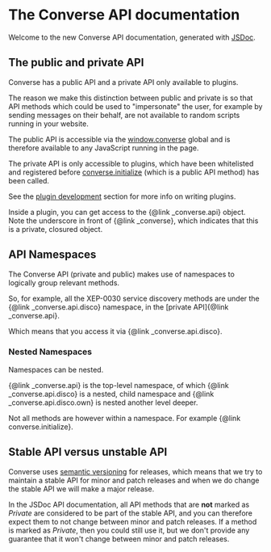 # The Converse API documentation

Welcome to the new Converse API documentation, generated with
[JSDoc](http://usejsdoc.org/).

## The public and private API

Converse has a public API and a private API only available to plugins.

The reason we make this distinction between public and private is so that API
methods which could be used to "impersonate" the user, for example by
sending messages on their behalf, are not available to random scripts running
in your website.

The public API is accessible via the [window.converse](/docs/html/api/converse.html)
global and is therefore available to any JavaScript running in the page.

The private API is only accessible to plugins, which have been whitelisted and
registered before [converse.initialize](/docs/html/api/converse.html#.initialize)
(which is a public API method) has been called.

See the [plugin development](/docs/html/plugin_development.html)
section for more info on writing plugins.

Inside a plugin, you can get access to the {@link _converse.api}
object. Note the underscore in front of {@link _converse},
which indicates that this is a private, closured object.

## API Namespaces

The Converse API (private and public) makes use of namespaces to logically
group relevant methods.

So, for example, all the XEP-0030 service discovery methods are under the
{@link \_converse.api.disco} namespace, in the [private API]{@link \_converse.api}.

Which means that you access it via {@link _converse.api.disco}.

### Nested Namespaces

Namespaces can be nested.

{@link _converse.api} is the top-level namespace, of which {@link \_converse.api.disco}
is a nested, child namespace and {@link \_converse.api.disco.own} is nested another
level deeper.

Not all methods are however within a namespace. For example {@link converse.initialize}.

## Stable API versus unstable API

Converse uses [semantic versioning](https://semver.org/) for releases, which means that 
we try to maintain a stable API for minor and patch releases and when we do change the
stable API we will make a major release.

In the JSDoc API documentation, all API methods that are **not** marked as *Private*
are considered to be part of the stable API, and you can therefore expect them to
not change between minor and patch releases. If a method is marked as *Private*,
then you could still use it, but we don't provide any guarantee that it won't change
between minor and patch releases.
